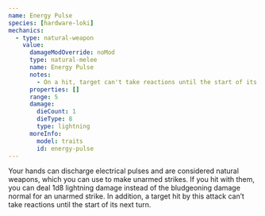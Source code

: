 ```yaml
---
name: Energy Pulse
species: [hardware-loki]
mechanics:
  - type: natural-weapon
    value:
      damageModOverride: noMod
      type: natural-melee
      name: Energy Pulse
      notes:
        - On a hit, target can't take reactions until the start of its next turn
      properties: []
      range: 5
      damage:
        dieCount: 1
        dieType: 8
        type: lightning
      moreInfo:
        model: traits
        id: energy-pulse
---
```

Your hands can discharge electrical pulses and are considered natural weapons, which you can use to make unarmed strikes.
If you hit with them, you can deal 1d8 lightning damage instead of the bludgeoning damage normal for an unarmed strike.
In addition, a target hit by this attack can’t take reactions until the start of its next turn.
